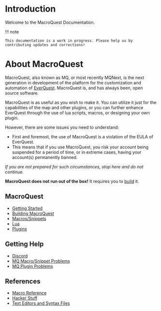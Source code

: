 # Introduction

Welcome to the MacroQuest Documentation.

!!! note

    This documentation is a work in progress. Please help us by contributing updates and corrections!

# About MacroQuest

MacroQuest, also known as MQ, or most recently MQNext, is the next generation in development of the platform for the customization and automation of [EverQuest](http://www.everquest.com).  MacroQuest is, and has always been, open source software.

MacroQuest is as useful as you wish to make it. You can utilize it just for the capabilities of the map and other plugins, or you can further enhance EverQuest through the use of lua scripts, macros, or designing your own plugin.

However, there are some issues you need to understand:

* First and foremost, the use of MacroQuest is a violation of the EULA of EverQuest.
* This means that if you use MacroQuest, you risk your account being suspended for a period of time, or in extreme cases, having your account(s) permanently banned.

_If you are not prepared for such circumstances, stop here and do not continue._

**MacroQuest does not run out of the box!** It requires you to [build](main/building.md) it.

## MacroQuest

* [Getting Started](main/README.md)
* [Building MacroQuest](main/building.md)
* [Macros/Snippets](macros/getting-started.md)
* [Lua](lua/README.md)
* [Plugins](plugins/README.md)

## Getting Help

* [Discord](https://discord.gg/77C4Ke6HKg)
* [MQ Macro/Snippet Problems](macros/general-help.md)
* [MQ Plugin Problems](plugins/general-help.md)

## References

* [Macro Reference](macros/README.md)
* [Hacker Stuff](main/hacker-stuff.md)
* [Text Editors and Syntax Files](main/other-applications/text-editors/)
